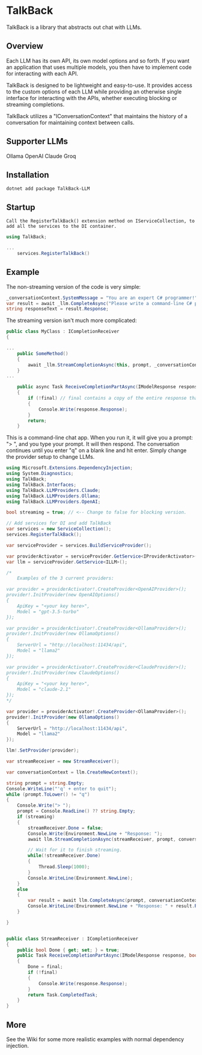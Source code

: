 # TalkBack

TalkBack is a library that abstracts out chat with LLMs.

## Overview

Each LLM has its own API, its own model options and so forth. If you want an application that uses multiple models, you then have to 
implement code for interacting with each API. 

TalkBack is designed to be lightweight and easy-to-use. It provides access to the custom options of each LLM while providing an 
otherwise single interface for interacting with the APIs, whether executing blocking or streaming completions.

TalkBack utilizes a "IConversationContext" that maintains the history of a conversation for maintaining context between calls.

## Supporter LLMs

Ollama
OpenAI
Claude
Groq

## Installation

```
dotnet add package TalkBack-LLM
```

## Startup

	Call the RegisterTalkBack() extension method on IServiceCollection, to add all the services to the DI container.

```csharp
using TalkBack;

...
	services.RegisterTalkBack()
```


## Example

The non-streaming version of the code is very simple:

```csharp
_conversationContext.SystemMessage = "You are an expert C# programmer!";
var result = await _llm.CompleteAsync("Please write a command-line C# program to retrieve the current weather for Paris, France, from OpenWeather.", _conversationContext);
string responseText = result.Response;
```

The streaming version isn't much more complicated:

```csharp
public class MyClass : ICompletionReceiver
{

...
    public SomeMethod()
    {
        await _llm.StreamCompletionAsync(this, prompt, _conversationContext);
    }
...

    public async Task ReceiveCompletionPartAsync(IModelResponse response, bool final)
    {
        if (!final) // final contains a copy of the entire response that was streamed.
        {
            Console.Write(response.Response);
        }
        return;
    }
```


This is a command-line chat app. When you run it, it will give you a prompt: "> ", and you type your prompt. It will then respond. The conversation continues until you enter "q" on a blank line and hit enter.
Simply change the provider setup to change LLMs.

```csharp
using Microsoft.Extensions.DependencyInjection;
using System.Diagnostics;
using TalkBack;
using TalkBack.Interfaces;
using TalkBack.LLMProviders.Claude;
using TalkBack.LLMProviders.Ollama;
using TalkBack.LLMProviders.OpenAI;

bool streaming = true; // <-- Change to false for blocking version.

// Add services for DI and add TalkBack
var services = new ServiceCollection();
services.RegisterTalkBack();

var serviceProvider = services.BuildServiceProvider();

var providerActivator = serviceProvider.GetService<IProviderActivator>();
var llm = serviceProvider.GetService<ILLM>();

/*
    Examples of the 3 current providers:

var provider = providerActivator!.CreateProvider<OpenAIProvider>();
provider!.InitProvider(new OpenAIOptions()
{
    ApiKey = "<your key here>",
    Model = "gpt-3.5-turbo"
});

var provider = providerActivator!.CreateProvider<OllamaProvider>();
provider!.InitProvider(new OllamaOptions()
{
    ServerUrl = "http://localhost:11434/api",
    Model = "llama2"
});

var provider = providerActivator!.CreateProvider<ClaudeProvider>();
provider!.InitProvider(new ClaudeOptions()
{
    ApiKey = "<your key here>",
    Model = "claude-2.1"
});
*/

var provider = providerActivator!.CreateProvider<OllamaProvider>();
provider!.InitProvider(new OllamaOptions()
{
    ServerUrl = "http://localhost:11434/api",
    Model = "llama2"
});

llm!.SetProvider(provider);

var streamReceiver = new StreamReceiver();

var conversationContext = llm.CreateNewContext();

string prompt = string.Empty;
Console.WriteLine("'q' + enter to quit");
while (prompt.ToLower() != "q")
{
    Console.Write("> ");
    prompt = Console.ReadLine() ?? string.Empty;
    if (streaming)
    {
        streamReceiver.Done = false;
        Console.Write(Environment.NewLine + "Response: ");
        await llm.StreamCompletionAsync(streamReceiver, prompt, conversationContext);

        // Wait for it to finish streaming.
        while(!streamReceiver.Done)
        {
            Thread.Sleep(1000);
        }
        Console.WriteLine(Environment.NewLine);
    }
    else
    {
        var result = await llm.CompleteAsync(prompt, conversationContext);
        Console.WriteLine(Environment.NewLine + "Response: " + result.Response + Environment.NewLine);
    }

}


public class StreamReceiver : ICompletionReceiver
{
    public bool Done { get; set; } = true;
    public Task ReceiveCompletionPartAsync(IModelResponse response, bool final)
    {
        Done = final;
        if (!final)
        {
            Console.Write(response.Response);
        }
        return Task.CompletedTask;
    }
}
```

## More

See the Wiki for some more realistic examples with normal dependency injection.
